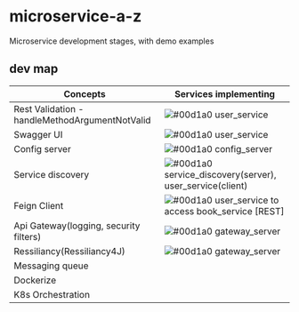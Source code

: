# microservice-a-z

Microservice development stages, with demo examples

## dev map
| Concepts             | Services implementing                                                               |
| ----------------- | ------------------------------------------------------------------ |
| Rest Validation - handleMethodArgumentNotValid | ![#00d1a0](https://via.placeholder.com/10/00b48a?text=+) user_service |
| Swagger UI | ![#00d1a0](https://via.placeholder.com/10/00b48a?text=+) user_service |
| Config server | ![#00d1a0](https://via.placeholder.com/10/00b48a?text=+) config_server |
| Service discovery | ![#00d1a0](https://via.placeholder.com/10/00b48a?text=+) service_discovery(server), user_service(client) |
| Feign Client | ![#00d1a0](https://via.placeholder.com/10/00b48a?text=+) user_service to access book_service [REST] |
| Api Gateway(logging, security filters) | ![#00d1a0](https://via.placeholder.com/10/00b48a?text=+) gateway_server |
| Ressiliancy(Ressiliancy4J) | ![#00d1a0](https://via.placeholder.com/10/00b48a?text=+) gateway_server |
| Messaging queue |  |
| Dockerize |  |
| K8s Orchestration |  |


